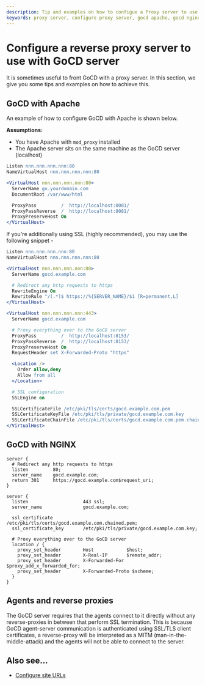 ```yaml
---
description: Tip and examples on how to configue a Proxy server to use with GoCD server
keywords: proxy server, configure proxy server, gocd apache, gocd nginx, custom ssl ports, continuous delivery
---
```


# Configure a reverse proxy server to use with GoCD server

It is sometimes useful to front GoCD with a proxy server. In this section, we give you some tips and examples on how to achieve this.

## GoCD with Apache

An example of how to configure GoCD with Apache is shown below.

**Assumptions:**

-   You have Apache with `mod_proxy` installed
-   The Apache server sits on the same machine as the GoCD server (localhost)

```apache
Listen nnn.nnn.nnn.nnn:80
NameVirtualHost nnn.nnn.nnn.nnn:80

<VirtualHost nnn.nnn.nnn.nnn:80>
  ServerName go.yourdomain.com
  DocumentRoot /var/www/html

  ProxyPass         /  http://localhost:8081/
  ProxyPassReverse  /  http://localhost:8081/
  ProxyPreserveHost On
</VirtualHost>
```

If you're additionally using SSL (highly recommended), you may use the following snippet -

```apache
Listen nnn.nnn.nnn.nnn:80
NameVirtualHost nnn.nnn.nnn.nnn:80

<VirtualHost nnn.nnn.nnn.nnn:80>
  ServerName gocd.example.com

  # Redirect any http requests to https
  RewriteEngine On
  RewriteRule ^/(.*)$ https://%{SERVER_NAME}/$1 [R=permanent,L]
</VirtualHost>

<VirtualHost nnn.nnn.nnn.nnn:443>
  ServerName gocd.example.com

  # Proxy everything over to the GoCD server
  ProxyPass         /  http://localhost:8153/
  ProxyPassReverse  /  http://localhost:8153/
  ProxyPreserveHost On
  RequestHeader set X-Forwarded-Proto "https"

  <Location />
    Order allow,deny
    Allow from all
  </Location>

  # SSL configuration
  SSLEngine on

  SSLCertificateFile /etc/pki/tls/certs/gocd.example.com.pem
  SSLCertificateKeyFile /etc/pki/tls/private/gocd.example.com.key
  SSLCertificateChainFile /etc/pki/tls/certs/gocd.example.com.pem.chained.pem
</VirtualHost>
```

## GoCD with NGINX

```nginx
server {
  # Redirect any http requests to https
  listen         80;
  server_name    gocd.example.com;
  return 301     https://gocd.example.com$request_uri;
}

server {
  listen                    443 ssl;
  server_name               gocd.example.com;

  ssl_certificate           /etc/pki/tls/certs/gocd.example.com.chained.pem;
  ssl_certificate_key       /etc/pki/tls/private/gocd.example.com.key;

  # Proxy everything over to the GoCD server
  location / {
    proxy_set_header        Host            $host;
    proxy_set_header        X-Real-IP       $remote_addr;
    proxy_set_header        X-Forwarded-For $proxy_add_x_forwarded_for;
    proxy_set_header        X-Forwarded-Proto $scheme;
  }
}
```

<a name="agents-and-custom-ssl-ports"></a>
## Agents and reverse proxies

The GoCD server requires that the agents connect to it directly without any reverse-proxies in between that perform SSL termination. This is because GoCD agent-server communication is authenticated using SSL/TLS client certificates, a reverse-proxy will be interpreted as a MITM (man-in-the-middle-attack) and the agents will not be able to connect to the server.

## Also see...

-   [Configure site URLs](../installation/configuring_server_details.md#configure-site-urls)
